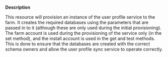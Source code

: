 **Description**

This resource will provision an instance of the user profile service to the farm. It 
creates the required databases using the parameters that are passed in to it (although 
these are only used during the initial provisioning). The farm account is used during 
the provisioning of the service only (in the set method), and the install account is 
used in the get and test methods. This is done to ensure that the databases are created 
with the correct schema owners and allow the user profile sync service to operate 
correctly. 
